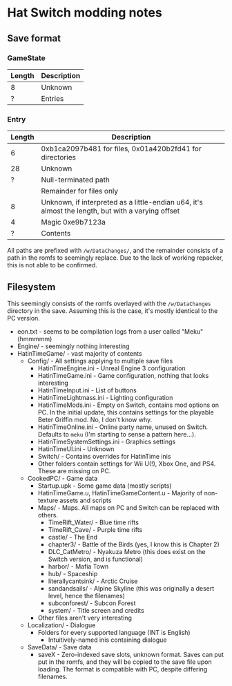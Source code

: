 # Hat Switch modding notes

## Save format
### GameState
| Length | Description |
| --- | --- |
| 8 | Unknown |
| ? | Entries |

### Entry
| Length | Description |
| --- | --- |
| 6 | 0xb1ca2097b481 for files, 0x01a420b2fd41 for directories |
| 28 | Unknown |
| ? | Null-terminated path |
| | Remainder for files only |
| 8 | Unknown, if interpreted as a little-endian u64, it's almost the length, but with a varying offset |
| 4 | Magic 0xe9b7123a |
| ? | Contents |

All paths are prefixed with `/w/DataChanges/`, and the remainder consists of a path in the romfs to seemingly replace.
Due to the lack of working repacker, this is not able to be confirmed.

## Filesystem
This seemingly consists of the romfs overlayed with the `/w/DataChanges` directory in the save.
Assuming this is the case, it's mostly identical to the PC version.

* eon.txt - seems to be compilation logs from a user called "Meku" (hmmmmm)
* Engine/ - seemingly nothing interesting
* HatinTimeGame/ - vast majority of contents
  * Config/ - All settings applying to multiple save files
    * HatinTimeEngine.ini - Unreal Engine 3 configuration
    * HatinTimeGame.ini - Game configuration, nothing that looks interesting
    * HatinTimeInput.ini - List of buttons
    * HatinTimeLightmass.ini - Lighting configuration
    * HatinTimeMods.ini - Empty on Switch, contains mod options on PC. In the initial update, this contains settings for the playable Beter Griffin mod. No, I don't know why.
    * HatinTimeOnline.ini - Online party name, unused on Switch. Defaults to `meku` (I'm starting to sense a pattern here...).
    * HatinTimeSystemSettings.ini - Graphics settings
    * HatinTimeUI.ini - Unknown
    * Switch/ - Contains overrides for HatinTime inis
    * Other folders contain settings for Wii U(!), Xbox One, and PS4. These are missing on PC.
  * CookedPC/ - Game data
    * Startup.upk - Some game data (mostly scripts)
    * HatinTimeGame.u, HatinTimeGameContent.u - Majority of non-texture assets and scripts
    * Maps/ - Maps. All maps on PC and Switch can be replaced with others.
      * TimeRift_Water/ - Blue time rifts
      * TimeRift_Cave/ - Purple time rifts
      * castle/ - The End
      * chapter3/ - Battle of the Birds (yes, I know this is Chapter 2)
      * DLC_CatMetro/ - Nyakuza Metro (this does exist on the Switch version, and is functional)
      * harbor/ - Mafia Town
      * hub/ - Spaceship
      * literallycantsink/ - Arctic Cruise
      * sandandsails/ - Alpine Skyline (this was originally a desert level, hence the filenames)
      * subconforest/ - Subcon Forest
      * system/ - Title screen and credits
    * Other files aren't very interesting
  * Localization/ - Dialogue
    * Folders for every supported language (INT is English)
      * Intuitively-named inis containing dialogue
  * SaveData/ - Save data
    * saveX - Zero-indexed save slots, unknown format. Saves can put put in the romfs, and they will be copied to the save file upon loading. The format is compatible with PC, despite differing filenames.
  
